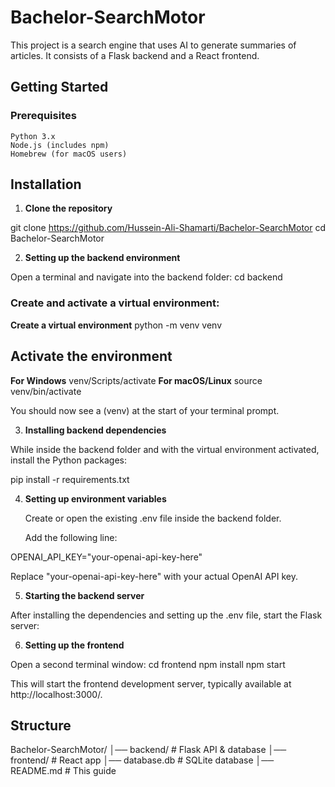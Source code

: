 # Bachelor-SearchMotor

This project is a search engine that uses AI to generate summaries of articles.
It consists of a Flask backend and a React frontend.
## Getting Started

### Prerequisites

    Python 3.x
    Node.js (includes npm)
    Homebrew (for macOS users)

## Installation
1. **Clone the repository**

git clone https://github.com/Hussein-Ali-Shamarti/Bachelor-SearchMotor
cd Bachelor-SearchMotor

2. **Setting up the backend environment**

Open a terminal and navigate into the backend folder:
cd backend

### Create and activate a virtual environment:
**Create a virtual environment**
python -m venv venv

## Activate the environment
**For Windows**
venv/Scripts/activate
**For macOS/Linux**
source venv/bin/activate

You should now see a (venv) at the start of your terminal prompt.

3. **Installing backend dependencies**

While inside the backend folder and with the virtual environment activated, install the Python packages:

pip install -r requirements.txt

4. **Setting up environment variables**

    Create or open the existing .env file inside the backend folder.

    Add the following line:

OPENAI_API_KEY="your-openai-api-key-here"

Replace "your-openai-api-key-here" with your actual OpenAI API key.

5. **Starting the backend server**

After installing the dependencies and setting up the .env file, start the Flask server:




6. **Setting up the frontend**

Open a second terminal window:
cd frontend
npm install
npm start

This will start the frontend development server, typically available at http://localhost:3000/.

## Structure

Bachelor-SearchMotor/
│── backend/         # Flask API & database
│── frontend/        # React app
│── database.db      # SQLite database
│── README.md        # This guide